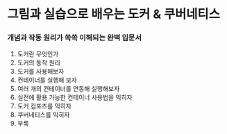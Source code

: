<h1>그림과 실습으로 배우는 도커 & 쿠버네티스</h1>
<h3>개념과 작동 원리가 쏙쏙 이해되는 완벽 입문서</h3>



1. 도커란 무엇인가
2. 도커의 동작 원리
3. 도커를 사용해보자
4. 컨테이너를 실행해 보자
5. 여러 개의 컨테이너를 연동해 실행해보자
6. 실전에 활용 가능한 컨테이너 사용법을 익히자
7. 도커 컴포즈를 익히자
8. 쿠버네티스를 익히자
9. 부록

